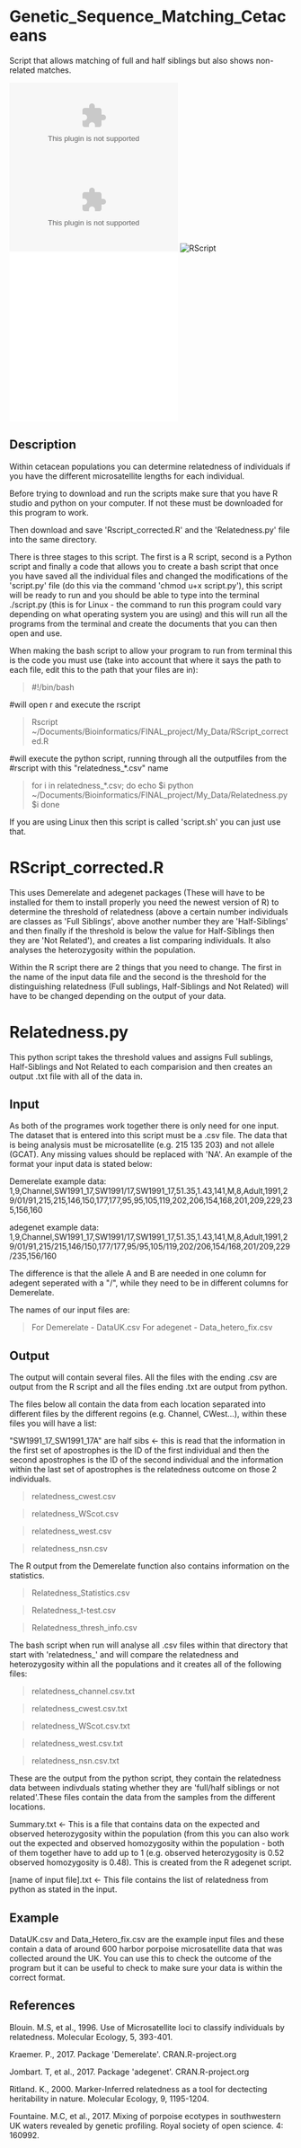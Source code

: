 # Genetic_Sequence_Matching_Cetaceans
Script that allows matching of full and half siblings but also shows non-related matches.

![Inputfile_Demerelate](DataUK.csv)
![Inputfile_adegenet](Data_Hetero_fix.csv)
![RScript](RScript_corrected.r)
![python](Relatedness.py)
![shell](Script.sh)

## Description
Within cetacean populations you can determine relatedness of individuals if you have the different microsatellite lengths for each individual.

Before trying to download and run the scripts make sure that you have R studio and python on your computer. If not these must be downloaded for this program to work.

Then download and save 'Rscript_corrected.R' and the 'Relatedness.py' file into the same directory.

There is three stages to this script. The first is a R script, second is a Python script and finally a code that allows you to create a bash script that once you have saved all the individual files and changed the modifications of the 'script.py' file (do this via the command 'chmod u+x script.py'), this script will be ready to run and you should be able to type into the terminal ./script.py (this is for Linux - the command to run this program could vary depending on what operating system you are using) and this will run all the programs from the terminal and create the documents that you can then open and use.

When making the bash script to allow your program to run from terminal this is the code you must use (take into account that where it says the path to each file, edit this to the path that your files are in):

>#!/bin/bash

#will open r and execute the rscript

>Rscript ~/Documents/Bioinformatics/FINAL_project/My_Data/RScript_corrected.R

#will execute the python script, running through all the outputfiles from the
#rscript with this "relatedness_*.csv" name

>for i in relatedness_*.csv; do 
    echo $i
    python ~/Documents/Bioinformatics/FINAL_project/My_Data/Relatedness.py $i 
done

If you are using Linux then this script is called 'script.sh' you can just use that.

# RScript_corrected.R
This uses Demerelate and adegenet packages (These will have to be installed for them to install properly you need the newest version of R) to determine the threshold of relatedness (above a certain number individuals are classes as 'Full Siblings', above another number they are 'Half-Siblings' and then finally if the threshold is below the value for Half-Siblings then they are 'Not Related'), and creates a list comparing individuals. It also analyses the heterozygosity within the population.

Within the R script there are 2 things that you need to change. The first in the name of the input data file and the second is the threshold for the distinguishing relatedness (Full sublings, Half-Siblings and Not Related) will have to be changed depending on the output of your data. 

# Relatedness.py
This python script takes the threshold values and assigns Full sublings, Half-Siblings and Not Related to each comparision and then creates an output .txt file with all of the data in.

## Input
As both of the programes work together there is only need for one input. The dataset that is entered into this script must be a .csv file. The data that is being analysis must be microsatellite (e.g. 215 135 203) and not allele (GCAT). Any missing values should be replaced with 'NA'. An example of the format your input data is stated below:

Demerelate example data:
1,9,Channel,SW1991_17,SW1991/17,SW1991_17,51.35,1.43,141,M,8,Adult,1991,29/01/91,215,215,146,150,177,177,95,95,105,119,202,206,154,168,201,209,229,235,156,160

adegenet example data:
1,9,Channel,SW1991_17,SW1991/17,SW1991_17,51.35,1.43,141,M,8,Adult,1991,29/01/91,215/215,146/150,177/177,95/95,105/119,202/206,154/168,201/209,229/235,156/160

The difference is that the allele A and B are needed in one column for adegent seperated with a "/", while they need to be in different columns for Demerelate.

The names of our input files are: 
> For Demerelate - DataUK.csv
> For adegenet - Data_hetero_fix.csv 

## Output
The output will contain several files. All the files with the ending .csv are output from the R script and all the files ending .txt are output from python.

The files below all contain the data from each location separated into different files by the different regoins (e.g. Channel, CWest...), within these files you will have a list:

"SW1991_17_SW1991_17A" are half sibs <- this is read that the information in the first set of apostrophes is the ID of the first individual and then the second apostrophes is the ID of the second individual and the information within the last set of apostrophes is the relatedness outcome on those 2 individuals.

>relatedness_cwest.csv

>relatedness_WScot.csv

>relatedness_west.csv

>relatedness_nsn.csv 

The R output from the Demerelate function also contains information on the statistics.
>Relatedness_Statistics.csv

>Relatedness_t-test.csv

>Relatedness_thresh_info.csv

The bash script when run will analyse all .csv files within that directory that start with 'relatedness_' and will compare the relatedness and heterozygosity within all the populations and it creates all of the following files:

>relatedness_channel.csv.txt

>relatedness_cwest.csv.txt

>relatedness_WScot.csv.txt

>relatedness_west.csv.txt

>relatedness_nsn.csv.txt

These are the output from the python script, they contain the relatedness data between indivduals stating whether they are 'full/half siblings or not related'.These files contain the data from the samples from the different locations. 

Summary.txt <- This is a file that contains data on the expected and observed heterozygosity within the population (from this you can also work out the expected and observed homozygosity within the population - both of them together have to add up to 1 (e.g. observed heterozygosity is 0.52 observed homozygosity is 0.48). This is created from the R adegenet script.

[name of input file].txt <- This file contains the list of relatedness from python as stated in the input.

## Example 
DataUK.csv and Data_Hetero_fix.csv are the example input files and these contain a data of around 600 harbor porpoise microsatellite data that was collected around the UK. You can use this to check the outcome of the program but it can be useful to check to make sure your data is within the correct format.

## References
Blouin. M.S, et al., 1996. Use of Microsatellite loci to classify individuals by relatedness. Molecular Ecology, 5, 393-401.

Kraemer. P., 2017. Package 'Demerelate'. CRAN.R-project.org

Jombart. T, et al., 2017. Package 'adegenet'. CRAN.R-project.org

Ritland. K., 2000. Marker-Inferred relatedness as a tool for dectecting heritability in nature. Molecular Ecology, 9, 1195-1204.

Fountaine. M.C, et al., 2017. Mixing of porpoise ecotypes in southwestern UK waters revealed by genetic profiling. Royal society of open science. 4: 160992.
